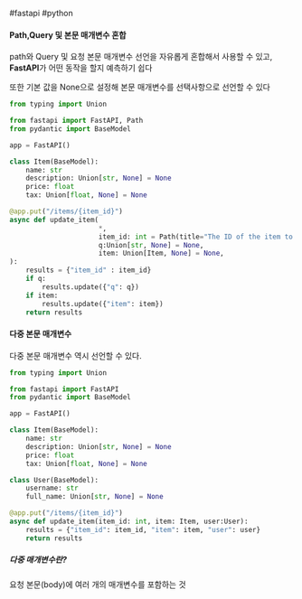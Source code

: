 #fastapi #python
#### Path,Query 및 본문 매개변수 혼합
path와 Query 및 요청 본문 매개변수 선언을 자유롭게 혼합해서 사용할 수 있고, **FastAPI**가 어떤 동작을 할지 예측하기 쉽다

또한 기본 값을 None으로 설정해 본문 매개변수를 선택사항으로 선언할 수 있다
```python
from typing import Union

from fastapi import FastAPI, Path
from pydantic import BaseModel

app = FastAPI()

class Item(BaseModel):
	name: str
	description: Union[str, None] = None
	price: float
	tax: Union[float, None] = None

@app.put("/items/{item_id}")
async def update_item(
					  *,
					  item_id: int = Path(title="The ID of the item to get", ge = 0, le=1000),
					  q:Union[str, None] = None,
					  item: Union[Item, None] = None,
):
	results = {"item_id" : item_id}
	if q:
		results.update({"q": q})
	if item:
		results.update({"item": item})
	return results
```


#### 다중 본문 매개변수

다중 본문 매개변수 역시 선언할 수 있다.

```python
from typing import Union

from fastapi import FastAPI
from pydantic import BaseModel

app = FastAPI()

class Item(BaseModel):
	name: str
	description: Union[str, None] = None
	price: float
	tax: Union[float, None] = None

class User(BaseModel):
	username: str
	full_name: Union[str, None] = None

@app.put("/items/{item_id}")
async def update_item(item_id: int, item: Item, user:User):
	results = {"item_id": item_id, "item": item, "user": user}
	return results
```
##### 다중 매개변수란?
요청 본문(body)에 여러 개의 매개변수를 포함하는 것